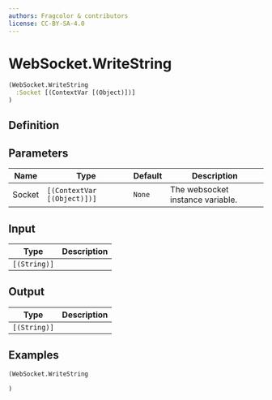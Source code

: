 ```yaml
---
authors: Fragcolor & contributors
license: CC-BY-SA-4.0
---
```



# WebSocket.WriteString

```clojure
(WebSocket.WriteString
  :Socket [(ContextVar [(Object)])]
)
```


## Definition




## Parameters

| Name | Type | Default | Description |
|------|------|---------|-------------|
| Socket | `[(ContextVar [(Object)])]` | `None` | The websocket instance variable. |


## Input

| Type | Description |
|------|-------------|
| `[(String)]` |  |


## Output

| Type | Description |
|------|-------------|
| `[(String)]` |  |


## Examples

```clojure
(WebSocket.WriteString

)
```
